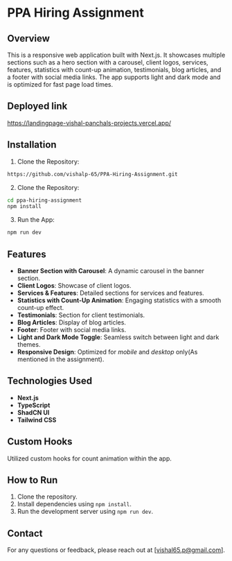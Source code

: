 # PPA Hiring Assignment


## Overview

This is a responsive web application built with Next.js. It showcases multiple sections such as a hero section with a carousel, client logos, services, features, statistics with count-up animation, testimonials, blog articles, and a footer with social media links. The app supports light and dark mode and is optimized for fast page load times.

## Deployed link
https://landingpage-vishal-panchals-projects.vercel.app/


## Installation

1. Clone the Repository:

```bash
https://github.com/vishalp-65/PPA-Hiring-Assignment.git
```

2. Clone the Repository:

```bash
cd ppa-hiring-assignment
npm install
```
3. Run the App:
```bash
npm run dev
```


## Features

- **Banner Section with Carousel**: A dynamic carousel in the banner section.
- **Client Logos**: Showcase of client logos.
- **Services & Features**: Detailed sections for services and features.
- **Statistics with Count-Up Animation**: Engaging statistics with a smooth count-up effect.
- **Testimonials**: Section for client testimonials.
- **Blog Articles**: Display of blog articles.
- **Footer**: Footer with social media links.
- **Light and Dark Mode Toggle**: Seamless switch between light and dark themes.
- **Responsive Design**: Optimized for *mobile* and *desktop* only(As mentioned in the assignment).

## Technologies Used

- **Next.js**
- **TypeScript**
- **ShadCN UI**
- **Tailwind CSS**

## Custom Hooks

Utilized custom hooks for count animation within the app.


## How to Run

1. Clone the repository.
2. Install dependencies using `npm install`.
3. Run the development server using `npm run dev`.


## Contact

For any questions or feedback, please reach out at [vishal65.p@gmail.com].


